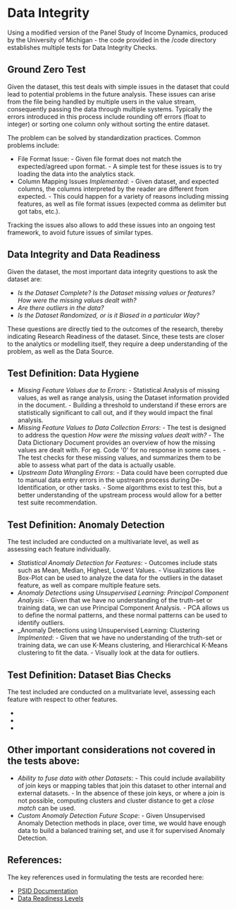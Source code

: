 # Data Integrity

Using a modified version of the Panel Study of Income Dynamics, produced by the University of Michigan - the code provided in the /code directory establishes multiple tests for Data Integrity Checks.


## Ground Zero Test

Given the dataset, this test deals with simple issues in the dataset that could lead to potential problems in the future analysis. These issues can arise from the file being handled by multiple users in the value stream, consequently passing the data through multiple systems. Typically the errors introduced in this process include rounding off errors (float to integer) or sorting one column only without sorting the entire dataset.

The problem can be solved by standardization practices. Common problems include:

* File Format Issue:
        - Given file format does not match the expected/agreed upon format.
        - A simple test for these issues is to try loading the data into the analytics stack.
* Column Mapping Issues _Implemented_:
        - Given dataset, and expected columns, the columns interpreted by the reader are different from expected.
        - This could happen for a variety of reasons including missing features, as well as file format issues (expected comma as delimiter but got tabs, etc.).

Tracking the issues also allows to add these issues into an ongoing test framework, to avoid future issues of similar types.


## Data Integrity and Data Readiness

Given the dataset, the most important data integrity questions to ask the dataset are:

* _Is the Dataset Complete? Is the Dataset missing values or features? How were the missing values dealt with?_
* _Are there outliers in the data?_
* _Is the Dataset Randomized, or is it Biased in a particular Way?_

These questions are directly tied to the outcomes of the research, thereby indicating Research Readiness of the dataset. Since, these tests are closer to the analytics or modelling itself, they require a deep understanding of the problem, as well as the Data Source.


## Test Definition: Data Hygiene

* _Missing Feature Values due to Errors_:
        - Statistical Analysis of missing values, as well as range analysis, using the Dataset information provided in the document.
        - Building a threshold to understand if these errors are statistically significant to call out, and if they would impact the final analysis.
* _Missing Feature Values to Data Collection Errors_:
        - The test is designed to address the question _How were the missing values dealt with?_
        - The Data Dictionary Document provides an overview of how the missing values are dealt with. For eg. Code '0' for no response in some cases.
        - The test checks for these missing values, and summarizes them to be able to assess what part of the data is actually usable.
* _Upstream Data Wrangling Errors_:
        - Data could have been corrupted due to manual data entry errors in the upstream process during De-Identification, or other tasks.
        - Some algorithms exist to test this, but a better understanding of the upstream process would allow for a better test suite recommendation.


## Test Definition: Anomaly Detection

The test included are conducted on a multivariate level, as well as assessing each feature individually.

* _Statistical Anomaly Detection for Features_:
        - Outcomes include stats such as Mean, Median, Highest, Lowest Values.
        - Visualizations like Box-Plot can be used to analyze the data for the outliers in the dataset feature, as well as compare multiple feature sets.
* _Anomaly Detections using Unsupervised Learning: Principal Component Analysis_:
        - Given that we have no understanding of the truth-set or training data, we can use Principal Component Analysis.
        - PCA allows us to define the normal patterns, and these normal patterns can be used to identify outliers.
* _Anomaly Detections using Unsupervised Learning: Clustering *Implmented*:
        - Given that we have no understanding of the truth-set or training data, we can use K-Means clustering, and Hierarchical K-Means clustering to fit the data.
        - Visually look at the data for outliers.


## Test Definition: Dataset Bias Checks

The test included are conducted on a mulitvariate level, assessing each feature with respect to other features.

*
*
*


## Other important considerations not covered in the tests above:

* _Ability to fuse data with other Datasets_:
        - This could include availability of join keys or mapping tables that join this dataset to other internal and external datasets.
        - In the absence of these join keys, or where a join is not possible, computing clusters and cluster distance to get a _close match_ can be used.
* _Custom Anomaly Detection *Future Scope*_:
        - Given Unsupervised Anomaly Detection methods in place, over time, we would have enough data to build a balanced training set, and use it for supervised Anomaly Detection.


## References:

The key references used in formulating the tests are recorded here:

* [PSID Documentation](https://psidonline.isr.umich.edu/Guide/default.aspx)
* [Data Readiness Levels](https://arxiv.org/pdf/1705.02245.pdf)
